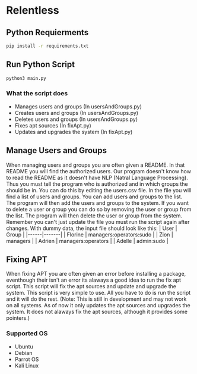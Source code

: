 # Relentless

## Python Requierments
```bash 
pip install -r requirements.txt
```
## Run Python Script
```bash
python3 main.py
```

### What the script does
- Manages users and groups (In usersAndGroups.py)
- Creates users and groups (In usersAndGroups.py)
- Deletes users and groups (In usersAndGroups.py)
- Fixes apt sources (In fixApt.py)
- Updates and upgrades the system (In fixApt.py)

## Manage Users and Groups
When managing users and groups you are often given a README. In that README you will find the authorized users. Our program doesn't know how to read the README as it doesn't have NLP (Natral Language Processing). Thus you must tell the program who is authorized and in which groups the should be in. You can do this by editing the users.csv file. In the file you will find a list of users and groups. You can add users and groups to the list. The program will then add the users and groups to the system. If you want to delete a user or group you can do so by removing the user or group from the list. The program will then delete the user or group from the system. Remember you can't just update the file you must run the script again after changes. With dummy data, the input file should look like this:
| User | Group |
|------|-------|
| Florine | managers:operators:sudo |
| Zion | managers |
| Adrien | managers:operators |
| Adelle | admin:sudo |

## Fixing APT
When fixing APT you are often given an error before installing a package, eventhough their isn't an error its alaways a good idea to run the fix apt script. This script will fix the apt sources and update and upgrade the system. This script is very simple to use. All you have to do is run the script and it will do the rest. (Note: This is still in development and may not work on all systems. As of now it only updates the apt sources and upgrades the system. It does not alaways fix the apt sources, although it provides some pointers.)

### Supported OS
- Ubuntu
- Debian
- Parrot OS
- Kali Linux